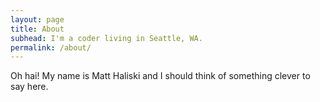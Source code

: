 ```yaml
---
layout: page
title: About
subhead: I'm a coder living in Seattle, WA.
permalink: /about/
---
```


Oh hai! My name is Matt Haliski and I should think of something clever to say here.
